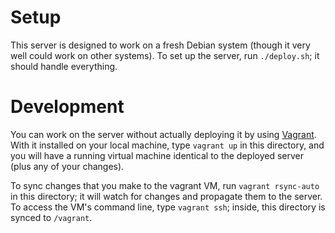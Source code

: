 Setup
=====
This server is designed to work on a fresh Debian system (though it very well could work on other systems). To set up the server, run `./deploy.sh`; it should handle everything.

Development
===========
You can work on the server without actually deploying it by using [Vagrant](https://www.vagrantup.com/). With it installed on your local machine, type `vagrant up` in this directory, and you will have a running virtual machine identical to the deployed server (plus any of your changes).

To sync changes that you make to the vagrant VM, run `vagrant rsync-auto` in this directory; it will watch for changes and propagate them to the server. To access the VM's command line, type `vagrant ssh`; inside, this directory is synced to `/vagrant`.
